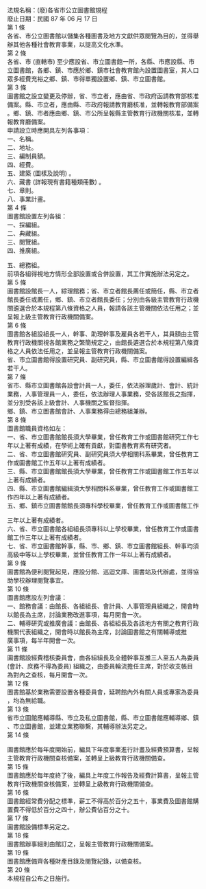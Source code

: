 法規名稱：(廢)各省市公立圖書館規程  
廢止日期：民國 87 年 06 月 17 日  
第 1 條  
各省、市公立圖書館以儲集各種圖書及地方文獻供眾閱覽為目的，並得舉  
辦其他各種社會教育事業，以提高文化水準。  
第 2 條  
各省、市 (直轄市) 至少應設省、市立圖書館一所，各縣、市應設縣、市  
立圖書館，各鄉、鎮、市應於鄉、鎮市社會教育館內設置圖書室，其人口  
眾多經費充裕之鄉、鎮、市得單獨設置鄉、鎮、市立圖書館。  
第 3 條  
圖書館之設立變更及停辦，省、市立者，應由省、市政府函請教育部核准  
備案。縣、市立者，應由縣、市政府報請教育廳核准，並轉報教育部備案  
。鄉、鎮、市者應由鄉、鎮、市公所呈報縣主管教育行政機關核准，並轉  
報教育廳備案。  
申請設立時應開具左列各事項：  
一、名稱。  
二、地址。  
三、編制員額。  
四、經費。  
五、建築 (圖樣及說明) 。  
六、藏書 (詳報現有書籍種類冊數) 。  
七、章則。  
八、事業計畫。  
第 4 條  
圖書館設置左列各組：  
一、採編組。  
二、典藏組。  
三、閱覽組。  
四、推廣組。  


五、總務組。  
前項各組得視地方情形全部設置或合併設置，其工作實施辦法另定之。  
第 5 條  
圖書館設館長一人，綜理館務；省、市立者館長薦任或簡任，縣、市立者  
館長委任或薦任，鄉、鎮、市立者館長委任；分別由各級主管教育行政機  
關遴選合於本規程第八條資格之人員，報請各該主管機關依法任用之；並  
呈報上級主管教育行政機關備案。  
第 6 條  
圖書館各組設組長一人，幹事、助理幹事及雇員各若干人，其員額由主管  
教育行政機關視各館業務之繁簡規定之，由館長遴選合於本規程第八條資  
格之人員依法任用之，並呈報主管教育行政機關備案。  
省、市立圖書館得設置研究員、副研究員，縣、市立圖書館得設置編緝各  
若干人。  
第 7 條  
省市、縣市立圖書館各設會計員一人，委任，依法辦理歲計、會計、統計  
業務，人事管理員一人，委任，依法辦理人事業務，受各該館長之指揮，  
並分別受各該上級會計、人事機關之監督指揮。  
鄉、鎮、市立圖書館會計、人事業務得由總務組兼辦。  
第 8 條  
圖書館職員資格如左：  
一、省、市立圖書館館長須大學畢業，曾任教育工作或圖書館研究工作七  
年以上著有成績，在學術上確有貢獻，對圖書教育素有研究者。  
二、省、市立圖書館研究員、副研究員須大學相關科系畢業，曾任教育工  
作或圖書館工作五年以上著有成績者。  
三、縣、市立圖書館館長須大學畢業，曾任教育工作或圖書館工作五年以  
上著有成績者。  
四、縣、市立圖書館編緝須大學相關科系畢業，曾任教育工作或圖書館工  
作四年以上著有成績者。  
五、鄉、鎮市立圖書館館長須專科學校畢業，曾任教育工作或圖書館工作  


三年以上著有成績者。  
六、省、市立圖書館各組組長須專科以上學校畢業，曾任教育工作或圖書  
館工作三年以上著有成績者。  
七、省、市立圖書館幹事，縣、市、鄉、鎮、市立圖書館組長、幹事均須  
高級中等以上學校畢業，並曾任教育工作一年以上著有成績者。  
第 9 條  
圖書館為便利閱覽起見，應設分館、巡迴文庫、圖書站及代辦處，並得協  
助學校辦理閱覽事宜。  
第 10 條  
圖書館應設左列會議：  
一、館務會議：由館長、各組組長、會計員、人事管理員組織之，開會時  
以館長為主席，討論業務改進事項，每月開會一次。  
二、輔導研究或推廣會議：由館長、各組組長及各該地方有關之教育行政  
機關代表組織之，開會時以館長為主席，討論圖書館之有關輔導或推  
廣事項，每半年開會一次。  
第 11 條  
圖書館設經費稽核委員會，由各組組長及全體幹事互推三人至五人為委員  
(會計、庶務不得為委員) 組織之，由委員輪流擔任主席，對於收支帳目  
為對內之查核，每月開會一次。  
第 12 條  
圖書館基於業務需要設置各種委員會，延聘館內外有關人員或專家為委員  
，均為無給職。  
第 13 條  
省市立圖館應輔導縣、市立及私立圖書館，縣、市立圖書館應輔導鄉、鎮  
、市立圖書館，並建立業務聯繫，其輔導辦法另定之。  
第 14 條  


圖書館應於每年度開始前，編具下年度事業進行計畫及經費預算書，呈報  
主管教育行政機關查核備案，並轉呈上級教育行政機關備查。  
第 15 條  
圖書館應於每年度終了後，編具上年度工作報告及經費計算書，呈報主管  
教育行政機關查核備案，並轉呈上級教育行政機關備查。  
第 16 條  
圖書館經常費分配之標準，薪工不得高於百分之五十，事業費及圖書館購  
置費不得低於百分之四十，辦公費佔百分之十。  
第 17 條  
圖書館設備標準另定之。  
第 18 條  
圖書館辦事細則由館訂之，呈報主管教育行政機關備案。  
第 19 條  
圖書館應備齊各種財產目錄及閱覽紀錄，以備查核。  
第 20 條  
本規程自公布之日施行。  


